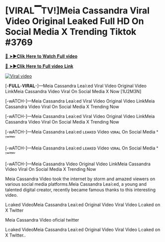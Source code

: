 # [VIRAL▔TV!]Meia Cassandra Viral Video Original Leaked Full HD On Social Media X Trending Tiktok #3769

[🔴 ➤►𝐂𝐥𝐢𝐤 𝐇𝐞𝐫𝐞 𝐭𝐨 𝐖𝐚𝐭𝐜𝐡 𝐅𝐮𝐥𝐥 𝐯𝐢𝐝𝐞𝐨](https://sports-cola-tv.blogspot.com/2025/01/new2025.html)

[🔴 ➤►𝐂𝐥𝐢𝐤 𝐇𝐞𝐫𝐞 𝐭𝐨 𝐅𝐮𝐥𝐥 𝐯𝐢𝐝𝐞𝐨 𝐋𝐢𝐧𝐤 ](https://sports-cola-tv.blogspot.com/2025/01/new2025.html)


<p><a href="https://sports-cola-tv.blogspot.com/2025/01/new2025.html" rel="nofollow"><img src="https://i.imgur.com/dJHk4Zq.gif" alt="Viral video"></a></p>



[-𝐅𝐔𝐋𝐋-𝐕𝐈𝐑𝐀𝐋-]—Meia Cassandra Lea𝚔ed Viral Video Original Video LinkMeia Cassandra Video Viral On Social Media X Now [1U2M3N]

[-wATCH-]—Meia Cassandra Lea𝚔ed Viral Video Original Video LinkMeia Cassandra Video Viral On Social Media X Trending Now

[-wATCH-]—Meia Cassandra Lea𝚔ed Viral Video Original Video LinkMeia Cassandra Video Viral On Social Media X Trending Now

[-wATCH-]—Meia Cassandra Lea𝚔ed ʟᴇᴀᴋᴇᴅ Video ᴠɪʀᴀʟ On Social Media ˣ ᵀʷⁱᵗᵗᵉʳ

[-wATCH-]—Meia Cassandra Lea𝚔ed ʟᴇᴀᴋᴇᴅ Video ᴠɪʀᴀʟ On Social Media ˣ ᵀʷⁱᵗᵗᵉʳ

[-wATCH-]—Meia Cassandra Video Original Video LinkMeia Cassandra Video Viral On Social Media X Trending Now

Meia Cassandra Video took the internet by storm and amazed viewers on various social media platforms.Meia Cassandra Lea𝚔ed, a young and talented digital creator, recently became famous thanks to this interesting video.

L𝚎aked VideoMeia Cassandra Lea𝚔ed Original Video Viral Video L𝚎aked on X Twitter

Meia Cassandra Video oficial twitter

L𝚎aked VideoMeia Cassandra Lea𝚔ed Original Video Viral Video L𝚎aked on X Twitter..
